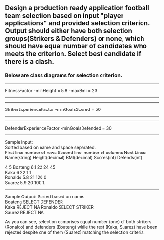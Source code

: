 ## Design a production ready application football team selection based on input "player applications" and provided selection criterion. Output should either have both selection groups(Strikers & Defenders) or none, which should have equal number of candidates who meets the criterion. Select best candidate if there is a clash.

### Below are class diagrams for selection criterion.
____
FitnessFactor
-minHeight = 5.8 -maxBmi = 23
______

______
StrikerExperienceFactor
-minGoalsScored = 50
______

______
DefenderExperienceFactor
-minGoalsDefended = 30
______

Sample Input:    
Sorted based on name and space separated.     
First line: number of rows
Second line: number of columns
Next Lines: Name(string) Height(decimal) BMI(decimal) Scores(int) Defends(int)

4
5
Boateng 6.1 22 24 45   
Kaka 6 22 1 1    
Ronaldo 5.8 21 120 0   
Suarez 5.9 20 100 1.  

____
Sample Output:
Sorted based on name.   
Boateng SELECT DEFENDER      
Kaka REJECT NA
Ronaldo SELECT STRIKER   
Saurez REJECT NA


As you can see, selection comprises equal number (one) of both strikers (Ronaldo) and defenders (Boateng) while the rest (Kaka, Suarez) have been rejected despite one of them (Suarez) matching the selection criteria.
